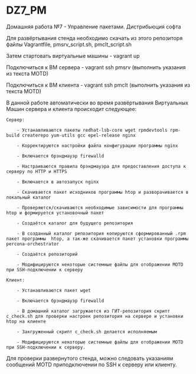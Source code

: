# DZ7_PM
 Домашняя работа №7 -  Управление пакетами. Дистрибьюция софта 

 Для развёртывания стенда необходимо скачать из этого репозиторя файлы Vagrantfile, pmsrv_script.sh, pmclt_script.sh
 
 Затем стартовать виртуальные машины - vagrant up
 
 Подключиться к ВМ сервера - vagrant ssh pmsrv (выполнить указания из текста MOTD)
 
 Подключиться к ВМ клиента - vagrant ssh pmclt (выполнить указания из текста MOTD)
 
В данной работе автоматически во время развёртывания Виртуальных Машин сервера и клиента происходит следующее:

    Сервер:
    
        - Устанавливаются пакеты redhat-lsb-core wget rpmdevtools rpm-build createrepo yum-utils gcc epel-release nginx

        - Корректируются настройки файла конфигурации программы nginx
        
        - Включается брэндмауэр firewalld
        
        - Настраиваются правила брэндмауэра для предоставления доступа к серверу по HTTP и HTTPS
        
        - Включается в автозапуск nginx
        
        - Скачивается пакет исходников программы htop и разворачивается в локальный каталог

        - Проверяются/скачиваются необходимые зависимости для программы htop и формируется установочный пакет

        - Создаётся каталог для будущего репозитория
        
        - В созданный каталог репозитория копируются сформированный .rpm пакет программы  htop, а так-же скачивается пакет установки программы percona-orchestrator
        
        - Создаётся репозиторий
        
        - Модифицируются некоторые системные файлы для отображении MOTD при SSH-подключении к серверу
        
    Клиент:
    
        - Устанавливаются пакет wget
        
        - Включается брэндмауэр firewalld
       
        - В домашний каталог загружается из ГИТ-репозитория скрипт c_check.sh для проверки настроек репозитория на сервере и установки htop на клиенте
        
        - Закгруженный скрипт c_check.sh делается исполняемым
        
        - Модифицируются некоторые системные файлы для отображении MOTD при SSH-подключении к серверу.

Для проверки развернутого стенда, можно следовать указаниям сообщений MOTD приподключении по SSH к серверу или клиенту.
